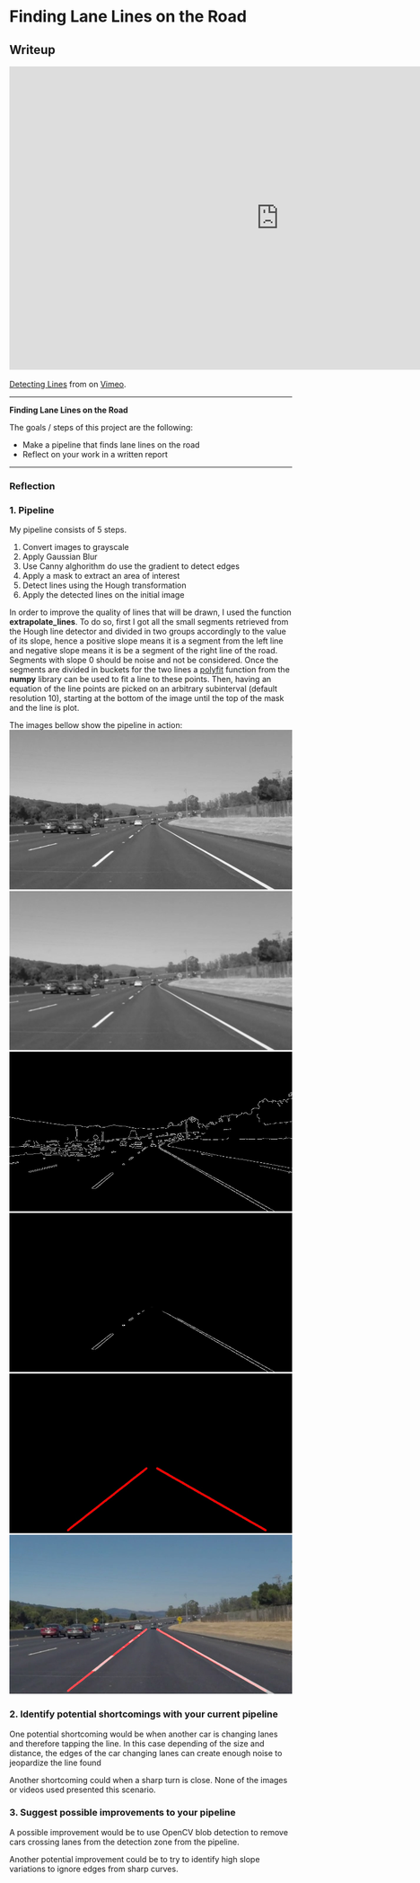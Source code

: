 # **Finding Lane Lines on the Road** 

## Writeup

<iframe src="https://player.vimeo.com/video/141565569" width="960" height="540" frameborder="0" webkitallowfullscreen mozallowfullscreen allowfullscreen></iframe> <p><a href="https://vimeo.com/220265426">Detecting Lines</a> from <a href="https://vimeo.com/220265426"></a> on <a href="https://vimeo.com">Vimeo</a>.</p>


---

**Finding Lane Lines on the Road**

The goals / steps of this project are the following:
* Make a pipeline that finds lane lines on the road
* Reflect on your work in a written report


[//]: # (Image References)

[image1]: ./test_images/Processing_Steps/solidWhiteCurve_1_Gray.jpg "Grayscale"
[image2]: ./test_images/Processing_Steps/solidWhiteCurve_2_GrayBlur.jpg "Blur"
[image3]: ./test_images/Processing_Steps/solidWhiteCurve_3_Canny.jpg "Canny"
[image4]: ./test_images/Processing_Steps/solidWhiteCurve_4_Masked.jpg "Mask"
[image5]: ./test_images/Processing_Steps/solidWhiteCurve_5_Lines.jpg "Lines"
[image6]: ./test_images/Processing_Steps/solidWhiteCurve_6_Out.png "Final"

---

### Reflection

### 1. Pipeline

My pipeline consists of 5 steps.
1. Convert images to grayscale
2. Apply Gaussian Blur
3. Use Canny alghorithm do use the gradient to detect edges
4. Apply a mask to extract an area of interest
5. Detect lines using the Hough transformation
6. Apply the detected lines on the initial image


In order to improve the quality of lines that will be drawn, I used the function **extrapolate_lines**. To do so, first I got all the small segments retrieved from the Hough line detector and divided in two groups accordingly to the value of its slope, hence a positive slope means it is a segment from the left line and negative slope means it is be a segment of the right line of the road. Segments with slope 0 should be noise and not be considered. Once the segments are divided in buckets for the two lines a [polyfit](https://docs.scipy.org/doc/numpy/reference/generated/numpy.polyfit.html) function from the **numpy** library can be used to fit a line to these points. Then, having an equation of the line points are picked on an arbitrary subinterval (default resolution 10), starting at the bottom of the image until the top of the mask and the line is plot.

The images bellow show the pipeline in action:
![alt text][image1]
![alt text][image2]
![alt text][image3]
![alt text][image4]
![alt text][image5]
![alt text][image6]


### 2. Identify potential shortcomings with your current pipeline


One potential shortcoming would be when another car is changing lanes and therefore tapping the line. In this case depending of the size and distance, the edges of the car changing lanes can create enough noise to jeopardize the line found

Another shortcoming could when a sharp turn is close. None of the images or videos used presented this scenario.


### 3. Suggest possible improvements to your pipeline

A possible improvement would be to use OpenCV blob detection to remove cars crossing lanes from the detection zone from the pipeline. 

Another potential improvement could be to try to identify high slope variations to ignore edges from sharp curves.
